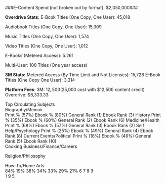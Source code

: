 ###E-Content Spend (not broken out by format): $2,050,000###

**Overdrive Stats:**
E-Book Titles (One Copy, One User): 45,018

Audiobook Titles (One Copy, One User): 15,009

Music Titles (One Copy, One User): 1,574

Video Titles (One Copy, One User): 1,012

E-Books (Metered Access): 5.261

Multi-User: 100 Titles (One year access)

**3M Stats:**
Metered Access (By Time Limit and Not Licenses): 15,728
E-Book Titles (One Copy One User): 3,314

**Platform Fees:**
3M: $12,500 ($25,000 cost with $12,500 content credit)
Overdrive: $8,333.33

Top Circulating Subjects	
Biography/Memoir   
Print %	(57%)  Ebook % (80%)   General Rank (1)      Ebook Rank (3)
History
Print % (35%)  Ebook % (60%)   General Rank (2)      Ebook Rank (6)
Medicine/Health	
Print % (68%)  Ebook % (57%)   General Rank (3)      Ebook Rank (2)
Self Help/Psychology
Print % (25%)  Ebook % (49%)   General Rank (4)      Ebook Rank (8)
Current Events/Political
Print % (18%)  Ebook % (46%)   General Rank (5)      Ebook Rank (10)	
Cooking	Business/Finance/Careers
	
Religion/Philosophy
	
How-To/Home Arts	
84%		19%	38%	
34%	33%	29%	21%
6	7	8	9	
1		9	5